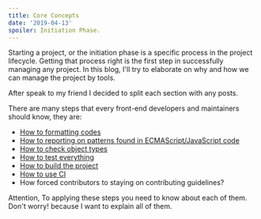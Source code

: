```yaml
---
title: Core Concepts
date: '2019-04-13'
spoiler: Initiation Phase.
---
```


Starting a project, or the initiation phase is a specific process in the project lifecycle. Getting that process right is the first step in successfully managing any project. In this blog, I'll try to elaborate on why and how we can manage the project by tools.

After speak to my friend I decided to split each section with any posts.

There are many steps that every front-end developers and maintainers should know, they are:
 - [How to formatting codes](https://overafaik.com/formatting-codes)
 - [How to reporting on patterns found in ECMAScript/JavaScript code](https://overafaik.com/linting-codes)
 - [How to check object types](https://overafaik.com/flow-type-check)
 - [How to test everything](https://overafaik.com/jest)
 - [How to build the project](https://overafaik.com/build-project)
 - [How to use CI](https://overafaik.com/continous-integration)
 - How forced contributors to staying on contributing guidelines?

Attention, To applying these steps you need to know about each of them. Don't worry! because I want to explain all of them.
